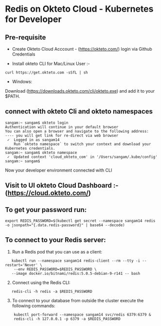 # Redis on Okteto Cloud - Kubernetes for Developer


## Pre-requisite

- Create Okteto Cloud Acccount - (https://okteto.com/) login via Github Credentials

- Install okteto CLI for Mac/Linux User :- 
```
curl https://get.okteto.com -sSfL | sh
```
- Windows:

Download (https://downloads.okteto.com/cli/okteto.exe) and add it to your $PATH.

## connect with okteto Cli and okteto namespaces 
```
sangam:~ sangam$ okteto login
Authentication will continue in your default browser
You can also open a browser and navigate to the following address:
---- you will get link for re-direct via web browser 
 ✓  Logged in as sangam14
    Run `okteto namespace` to switch your context and download your Kubernetes credentials.
sangam:~ sangam$ okteto namespace
 ✓  Updated context 'cloud_okteto_com' in '/Users/sangam/.kube/config'
sangam:~ sangam$ 
```
Now your developer environment connected with CLI 

## Visit to UI okteto Cloud Dashboard  :- (https://cloud.okteto.com/)

## To get your password run:

    export REDIS_PASSWORD=$(kubectl get secret --namespace sangam14 redis -o jsonpath="{.data.redis-password}" | base64 --decode)

## To connect to your Redis server:

1. Run a Redis pod that you can use as a client:
```
   kubectl run --namespace sangam14 redis-client --rm --tty -i --restart='Never' \
    --env REDIS_PASSWORD=$REDIS_PASSWORD \
   --image docker.io/bitnami/redis:5.0.5-debian-9-r141 -- bash
```
2. Connect using the Redis CLI:
```
   redis-cli -h redis -a $REDIS_PASSWORD
```
3. To connect to your database from outside the cluster execute the following commands:
```
    kubectl port-forward --namespace sangam14 svc/redis 6379:6379 &
    redis-cli -h 127.0.0.1 -p 6379 -a $REDIS_PASSWORD
```


